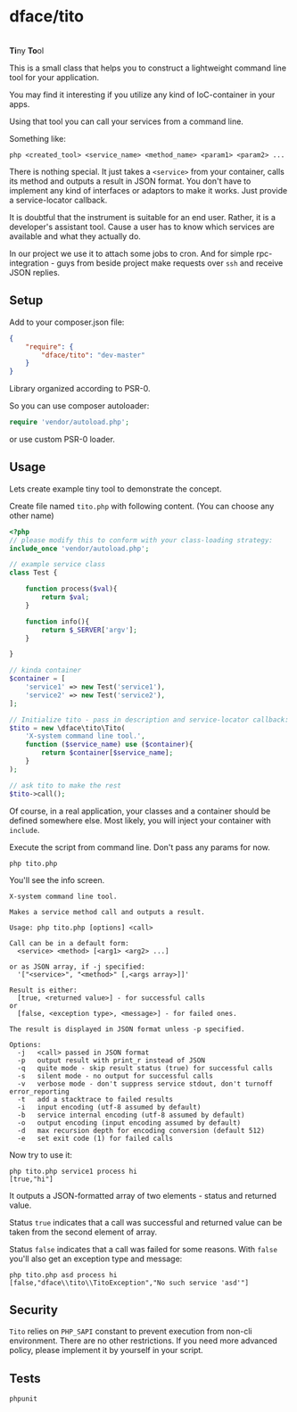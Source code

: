 # dface/tito

<br><b>Ti</b>ny <b>To</b>ol<br>

This is a small class that helps you to construct a lightweight command line tool for your application.

You may find it interesting if you utilize any kind of IoC-container in your apps.

Using that tool you can call your services from a command line.

Something like:
```
php <created_tool> <service_name> <method_name> <param1> <param2> ...
```

There is nothing special.
It just takes a `<service>` from your container, calls its method and outputs a result in JSON format.
You don't have to implement any kind of interfaces or adaptors to make it works.
Just provide a service-locator callback.

It is doubtful that the instrument is suitable for an end user. Rather, it is a developer's assistant tool.
Cause a user has to know which services are available and what they actually do.

In our project we use it to attach some jobs to cron.
And for simple rpc-integration - guys from beside project make requests over `ssh` and receive JSON replies.


## Setup

Add to your composer.json file:

``` json
{
    "require": {
		"dface/tito": "dev-master"
	}
}
```

Library organized according to PSR-0.

So you can use composer autoloader:
``` php
require 'vendor/autoload.php';
```
or use custom PSR-0 loader.

## Usage

Lets create example tiny tool to demonstrate the concept.

Create file named `tito.php` with following content. (You can choose any other name)

``` php
<?php
// please modify this to conform with your class-loading strategy:
include_once 'vendor/autoload.php';

// example service class
class Test {

	function process($val){
		return $val;
	}

	function info(){
		return $_SERVER['argv'];
	}

}

// kinda container
$container = [
	'service1' => new Test('service1'),
	'service2' => new Test('service2'),
];

// Initialize tito - pass in description and service-locator callback:
$tito = new \dface\tito\Tito(
	'X-system command line tool.',
	function ($service_name) use ($container){
		return $container[$service_name];
	}
);

// ask tito to make the rest
$tito->call();
```

Of course, in a real application, your classes and a container should be defined somewhere else.
Most likely, you will inject your container with `include`.

Execute the script from command line. Don't pass any params for now.

```
php tito.php
```

You'll see the info screen.

```
X-system command line tool.

Makes a service method call and outputs a result.

Usage: php tito.php [options] <call>

Call can be in a default form:
  <service> <method> [<arg1> <arg2> ...]

or as JSON array, if -j specified:
  '["<service>", "<method>" [,<args array>]]'

Result is either:
  [true, <returned value>] - for successful calls
or
  [false, <exception type>, <message>] - for failed ones.

The result is displayed in JSON format unless -p specified.

Options:
  -j   <call> passed in JSON format
  -p   output result with print_r instead of JSON
  -q   quite mode - skip result status (true) for successful calls
  -s   silent mode - no output for successful calls
  -v   verbose mode - don't suppress service stdout, don't turnoff error_reporting
  -t   add a stacktrace to failed results
  -i   input encoding (utf-8 assumed by default)
  -b   service internal encoding (utf-8 assumed by default)
  -o   output encoding (input encoding assumed by default)
  -d   max recursion depth for encoding conversion (default 512)
  -e   set exit code (1) for failed calls

```

Now try to use it:

```
php tito.php service1 process hi
[true,"hi"]
```

It outputs a JSON-formatted array of two elements - status and returned value.

Status `true` indicates that a call was successful and returned value can be taken from the second element of array.

Status `false` indicates that a call was failed for some reasons. With `false` you'll also get an exception type and message:

```
php tito.php asd process hi
[false,"dface\\tito\\TitoException","No such service 'asd'"]
```

## Security

`Tito` relies on `PHP_SAPI` constant to prevent execution from non-cli environment. There are no other restrictions.
If you need more advanced policy, please implement it by yourself in your script.

## Tests

```
phpunit
```
